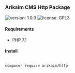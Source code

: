 ### Arikaim CMS Http Package
![version: 1.0.0](https://img.shields.io/github/release/arikaim/http.svg)
![license: GPL3](https://img.shields.io/badge/License-GPLv3-blue.svg)

    
     
#### Requirements 
  * PHP 7.1


#### Install
```bash

composer require arikaim/http

```
